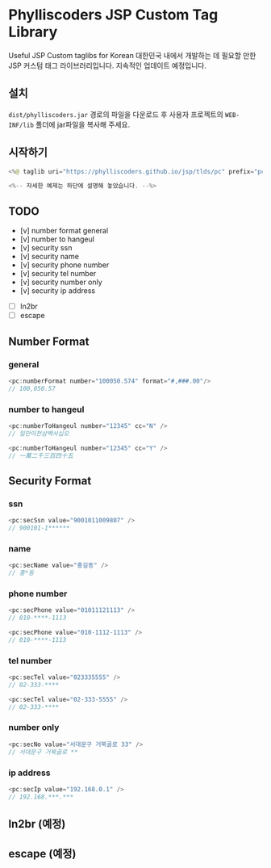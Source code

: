 # Phylliscoders JSP Custom Tag Library

Useful JSP Custom taglibs for Korean
대한민국 내에서 개발하는 데 필요할 만한 JSP 커스텀 태그 라이브러리입니다.
지속적인 업데이트 예정입니다.

## 설치

```dist/phylliscoders.jar``` 경로의 파일을 다운로드 후 사용자 프로젝트의 ```WEB-INF/lib``` 폴더에 jar파일을 복사해 주세요.

## 시작하기

```java
<%@ taglib uri="https://phylliscoders.github.io/jsp/tlds/pc" prefix="pc"%>

<%-- 자세한 예제는 하단에 설명해 놓았습니다. --%>
```

## TODO

- [v] number format general
- [v] number to hangeul
- [v] security ssn
- [v] security name
- [v] security phone number
- [v] security tel number
- [v] security number only
- [v] security ip address
- [ ] ln2br
- [ ] escape

## Number Format

### general
```java
<pc:numberFormat number="100050.574" format="#,###.00"/>
// 100,050.57
```

### number to hangeul
```java
<pc:numberToHangeul number="12345" cc="N" />
// 일만이천삼백사십오

<pc:numberToHangeul number="12345" cc="Y" />
// 一萬二千三百四十五
```

## Security Format

### ssn
```java
<pc:secSsn value="9001011009807" />
// 900101-1******
```

### name
```java
<pc:secName value="홍길동" />
// 홍*동
```

### phone number
```java
<pc:secPhone value="01011121113" />
// 010-****-1113

<pc:secPhone value="010-1112-1113" />
// 010-****-1113
```

### tel number
```java
<pc:secTel value="023335555" />
// 02-333-****

<pc:secTel value="02-333-5555" />
// 02-333-****
```

### number only
```java
<pc:secNo value="서대문구 거북골로 33" />
// 서대문구 거북골로 **
```

### ip address
```java
<pc:secIp value="192.168.0.1" />
// 192.168.***.***
```

## ln2br (예정)

## escape (예정)


